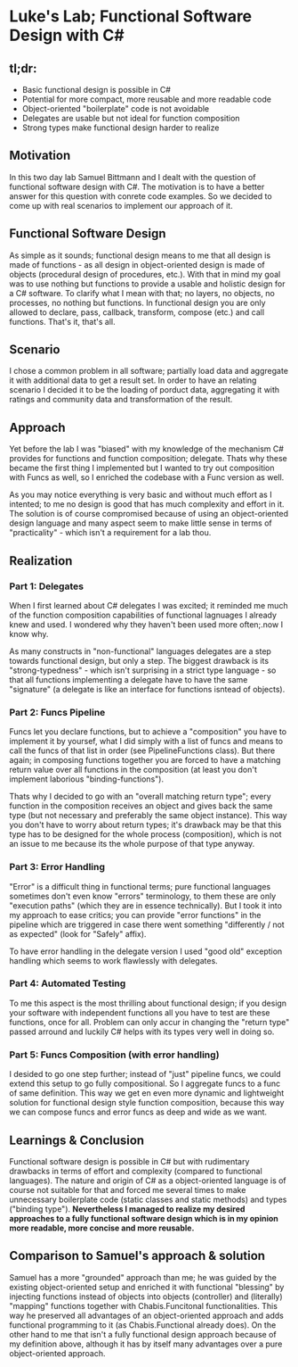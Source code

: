 # Luke's Lab; Functional Software Design with C#

## tl;dr:

- Basic functional design is possible in C#
- Potential for more compact, more reusable and more readable code
- Object-oriented "boilerplate" code is not avoidable
- Delegates are usable but not ideal for function composition
- Strong types make functional design harder to realize

## Motivation

In this two day lab Samuel Bittmann and I dealt with the question of functional software design with C#.
The motivation is to have a better answer for this question with conrete code examples.
So we decided to come up with real scenarios to implement our approach of it.

## Functional Software Design

As simple as it sounds; functional design means to me that all design is made of functions - as all design in object-oriented design is made of objects (procedural design of procedures, etc.).
With that in mind my goal was to use nothing but functions to provide a usable and holistic design for a C# software.
To clarify what I mean with that; no layers, no objects, no processes, no nothing but functions.
In functional design you are only allowed to declare, pass, callback, transform, compose (etc.) and call functions. That's it, that's all.

## Scenario

I chose a common problem in all software; partially load data and aggregate it with additional data to get a result set.
In order to have an relating scenario I decided it to be the loading of porduct data, aggregating it with ratings and community data and transformation of the result.

## Approach

Yet before the lab I was "biased" with my knowledge of the mechanism C# provides for functions and function composition; delegate.
Thats why these became the first thing I implemented but I wanted to try out composition with Funcs as well, so I enriched the codebase with a Func version as well.

As you may notice everything is very basic and without much effort as I intented; to me no design is good that has much complexity and effort in it.
The solution is of course compromised because of using an object-oriented design language and many aspect seem to make little sense in terms of "practicality" - which isn't a requirement for a lab thou.

## Realization

### Part 1: Delegates

When I first learned about C# delegates I was excited; it reminded me much of the function composition capabilities of functional lagnuages I already knew and used.
I wondered why they haven't been used more often;.now I know why.

As many constructs in "non-functional" languages delegates are a step towards functional design, but only a step.
The biggest drawback is its "strong-typedness" - which isn't surprising in a strict type language - so that all functions implementing a delegate have to have the same "signature" (a delegate is like an interface for functions isntead of objects).

### Part 2: Funcs Pipeline

Funcs let you declare functions, but to achieve a "composition" you have to implement it by yoursef, what I did simply with a list of funcs and means to call the funcs of that list in order (see PipelineFunctions class).
But there again; in composing functions together you are forced to have a matching return value over all functions in the composition (at least you don't implement laborious "binding-functions").

Thats why I decided to go with an "overall matching return type"; every function in the composition receives an object and gives back the same type (but not necessary and preferably the same object instance).
This way you don't have to worry about return types; it's drawback may be that this type has to be designed for the whole process (composition), which is not an issue to me because its the whole purpose of that type anyway.

### Part 3: Error Handling

"Error" is a difficult thing in functional terms; pure functional languages sometimes don't even know "errors" terminology, to them these are only "execution paths" (which they are in essence technically).
But I took it into my approach to ease critics; you can provide "error functions" in the pipeline which are triggered in case there went something "differently / not as expected" (look for "Safely" affix).

To have error handling in the delegate version I used "good old" exception handling which seems to work flawlessly with delegates.

### Part 4: Automated Testing

To me this aspect is the most thrilling about functional design; if you design your software with independent functions all you have to test are these functions, once for all.
Problem can only accur in changing the "return type" passed arround and luckily C# helps with its types very well in doing so.

### Part 5: Funcs Composition (with error handling)

I desided to go one step further; instead of "just" pipeline funcs, we could extend this setup to go fully compositional. So I aggregate funcs to a func of same definition. This way we get en even more dynamic and lightweight solution for functional design style function composition, because this way we can compose funcs and error funcs as deep and wide as we want.

## Learnings & Conclusion

Functional software design is possible in C# but with rudimentary drawbacks in terms of effort and complexity (compared to functional languages).
The nature and origin of C# as a object-oriented language is of course not suitable for that and forced me several times to make unnecessary boilerplate code (static classes and static methods) and types ("binding type").
**Nevertheless I managed to realize my desired approaches to a fully functional software design which is in my opinion more readable, more concise and more reusable.**

## Comparison to Samuel's approach & solution

Samuel has a more "grounded" approach than me; he was guided by the existing object-oriented setup and enriched it with functional "blessing" by injecting functions instead of objects into objects (controller) and (literally) "mapping" functions together with Chabis.Funcitonal functionalities.
This way he preserved all advantages of an object-oriented approach and adds functional programming to it (as Chabis.Functional already does).
On the other hand to me that isn't a fully functional design approach because of my definition above, although it has by itself many advantages over a pure object-oriented approach.
